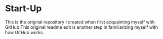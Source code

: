 # Start-Up
This is the original repository I created when first acquainting myself with GitHub
This original readme edit is another step in familiarizing myself with how GitHub works.
